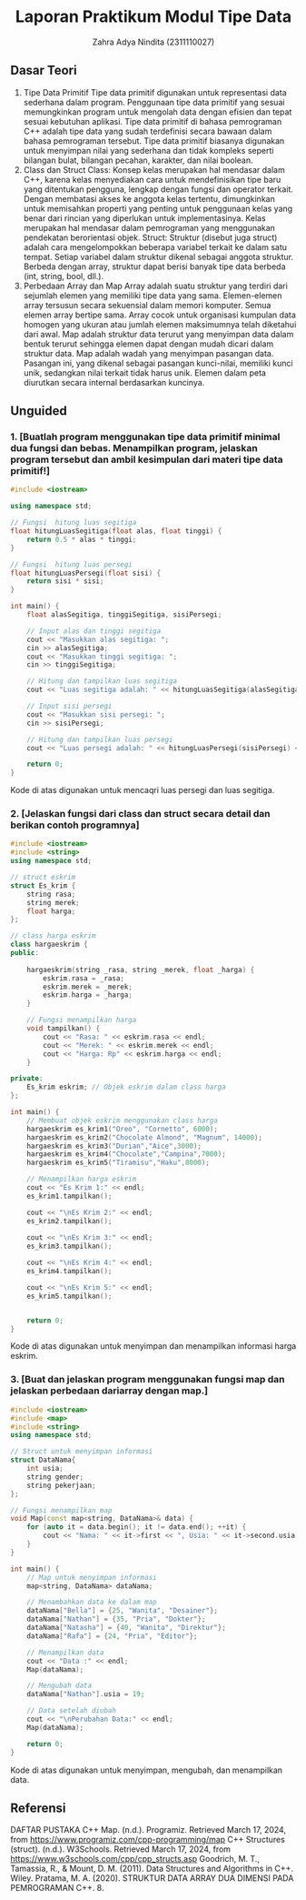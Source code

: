 # <h1 align="center">Laporan Praktikum Modul Tipe Data</h1>
<p align="center">Zahra Adya Nindita (2311110027)</p>

## Dasar Teori

1. Tipe Data Primitif
Tipe data primitif digunakan untuk representasi data sederhana dalam program.
Penggunaan tipe data primitif yang sesuai memungkinkan program untuk mengolah data dengan efisien dan tepat sesuai kebutuhan aplikasi.
Tipe data primitif di bahasa pemrograman C++ adalah tipe data yang sudah terdefinisi secara bawaan dalam bahasa pemrograman tersebut. Tipe data primitif biasanya digunakan untuk menyimpan nilai yang sederhana dan tidak kompleks seperti bilangan bulat, bilangan pecahan, karakter, dan nilai boolean.
2. Class dan Struct
Class: Konsep kelas merupakan hal mendasar dalam C++, karena kelas menyediakan cara untuk mendefinisikan tipe baru yang ditentukan pengguna, lengkap dengan fungsi dan operator terkait. Dengan membatasi akses ke anggota kelas tertentu, dimungkinkan untuk memisahkan properti yang penting untuk penggunaan kelas yang benar dari rincian yang diperlukan untuk implementasinya. Kelas merupakan hal mendasar dalam pemrograman yang menggunakan pendekatan berorientasi objek.
Struct: Struktur (disebut juga struct) adalah cara mengelompokkan beberapa variabel terkait ke dalam satu tempat. Setiap variabel dalam struktur dikenal sebagai anggota struktur. Berbeda dengan array, struktur dapat berisi banyak tipe data berbeda (int, string, bool, dll.).
3. Perbedaan Array dan Map
Array adalah suatu struktur yang terdiri dari sejumlah elemen yang memiliki tipe data yang sama. Elemen-elemen array tersusun secara sekuensial dalam memori komputer. Semua elemen array bertipe sama. Array cocok untuk organisasi kumpulan data homogen yang ukuran atau jumlah elemen maksimumnya telah diketahui dari awal. 
Map adalah struktur data terurut yang menyimpan data dalam bentuk terurut sehingga elemen dapat dengan mudah dicari dalam struktur data. Map adalah wadah yang menyimpan pasangan data. Pasangan ini, yang dikenal sebagai pasangan kunci-nilai, memiliki kunci unik, sedangkan nilai terkait tidak harus unik. Elemen dalam peta diurutkan secara internal berdasarkan kuncinya.



## Unguided 

### 1. [Buatlah program menggunakan tipe data primitif minimal dua fungsi dan bebas. Menampilkan program, jelaskan program tersebut dan ambil kesimpulan dari materi tipe data primitif!]

```C++
#include <iostream>

using namespace std;

// Fungsi  hitung luas segitiga
float hitungLuasSegitiga(float alas, float tinggi) {
    return 0.5 * alas * tinggi;
}

// Fungsi  hitung luas persegi
float hitungLuasPersegi(float sisi) {
    return sisi * sisi;
}

int main() {
    float alasSegitiga, tinggiSegitiga, sisiPersegi;

    // Input alas dan tinggi segitiga
    cout << "Masukkan alas segitiga: ";
    cin >> alasSegitiga;
    cout << "Masukkan tinggi segitiga: ";
    cin >> tinggiSegitiga;

    // Hitung dan tampilkan luas segitiga
    cout << "Luas segitiga adalah: " << hitungLuasSegitiga(alasSegitiga, tinggiSegitiga) << endl;

    // Input sisi persegi
    cout << "Masukkan sisi persegi: ";
    cin >> sisiPersegi;

    // Hitung dan tampilkan luas persegi
    cout << "Luas persegi adalah: " << hitungLuasPersegi(sisiPersegi) << endl;

    return 0;
}
```

Kode di atas digunakan untuk mencaqri luas persegi dan luas segitiga.



### 2. [Jelaskan fungsi dari class dan struct secara detail dan berikan contoh programnya]

```C++
#include <iostream>
#include <string>
using namespace std;

// struct eskrim
struct Es_krim {
    string rasa;
    string merek;
    float harga;
};

// class harga eskrim
class hargaeskrim {
public:
    
    hargaeskrim(string _rasa, string _merek, float _harga) {
        eskrim.rasa = _rasa;
        eskrim.merek = _merek;
        eskrim.harga = _harga;
    }

    // Fungsi menampilkan harga 
    void tampilkan() {
        cout << "Rasa: " << eskrim.rasa << endl;
        cout << "Merek: " << eskrim.merek << endl;
        cout << "Harga: Rp" << eskrim.harga << endl;
    }

private:
    Es_krim eskrim; // Objek eskrim dalam class harga 
};

int main() {
    // Membuat objek eskrim menggunakan class harga 
    hargaeskrim es_krim1("Oreo", "Cornetto", 6000);
    hargaeskrim es_krim2("Chocolate Almond", "Magnum", 14000);
    hargaeskrim es_krim3("Durian","Aice",3000);
    hargaeskrim es_krim4("Chocolate","Campina",7000);
    hargaeskrim es_krim5("Tiramisu","Haku",8000);

    // Menampilkan harga eskrim
    cout << "Es Krim 1:" << endl;
    es_krim1.tampilkan();

    cout << "\nEs Krim 2:" << endl;
    es_krim2.tampilkan();
    
    cout << "\nEs Krim 3:" << endl;
    es_krim3.tampilkan();

    cout << "\nEs Krim 4:" << endl;
    es_krim4.tampilkan();

    cout << "\nEs Krim 5:" << endl;
    es_krim5.tampilkan();


    return 0;
}
```

Kode di atas digunakan untuk menyimpan dan menampilkan informasi harga eskrim.



### 3. [Buat dan jelaskan program menggunakan fungsi map dan jelaskan perbedaan dariarray dengan map.]

```C++
#include <iostream>
#include <map>
#include <string>
using namespace std;

// Struct untuk menyimpan informasi 
struct DataNama{
    int usia;
    string gender;
    string pekerjaan;
};

// Fungsi menampilkan map
void Map(const map<string, DataNama>& data) {
    for (auto it = data.begin(); it != data.end(); ++it) {
        cout << "Nama: " << it->first << ", Usia: " << it->second.usia << ", Gender: " << it->second.gender << ", Pekerjaan: " << it->second.pekerjaan << endl;
    }
}

int main() {
    // Map untuk menyimpan informasi
    map<string, DataNama> dataNama;

    // Menambahkan data ke dalam map
    dataNama["Bella"] = {25, "Wanita", "Desainer"};
    dataNama["Nathan"] = {35, "Pria", "Dokter"};
    dataNama["Natasha"] = {40, "Wanita", "Direktur"};
    dataNama["Rafa"] = {24, "Pria", "Editor"};

    // Menampilkan data 
    cout << "Data :" << endl;
    Map(dataNama);

    // Mengubah data 
    dataNama["Nathan"].usia = 19;

    // Data setelah diubah
    cout << "\nPerubahan Data:" << endl;
    Map(dataNama);

    return 0;
}
```

Kode di atas digunakan untuk menyimpan, mengubah, dan menampilkan data.


## Referensi
DAFTAR PUSTAKA
C++ Map. (n.d.). Programiz. Retrieved March 17, 2024, from https://www.programiz.com/cpp-programming/map
C++ Structures (struct). (n.d.). W3Schools. Retrieved March 17, 2024, from https://www.w3schools.com/cpp/cpp_structs.asp
Goodrich, M. T., Tamassia, R., & Mount, D. M. (2011). Data Structures and Algorithms in C++. Wiley.
Pratama, M. A. (2020). STRUKTUR DATA ARRAY DUA DIMENSI PADA PEMROGRAMAN C++. 8.
